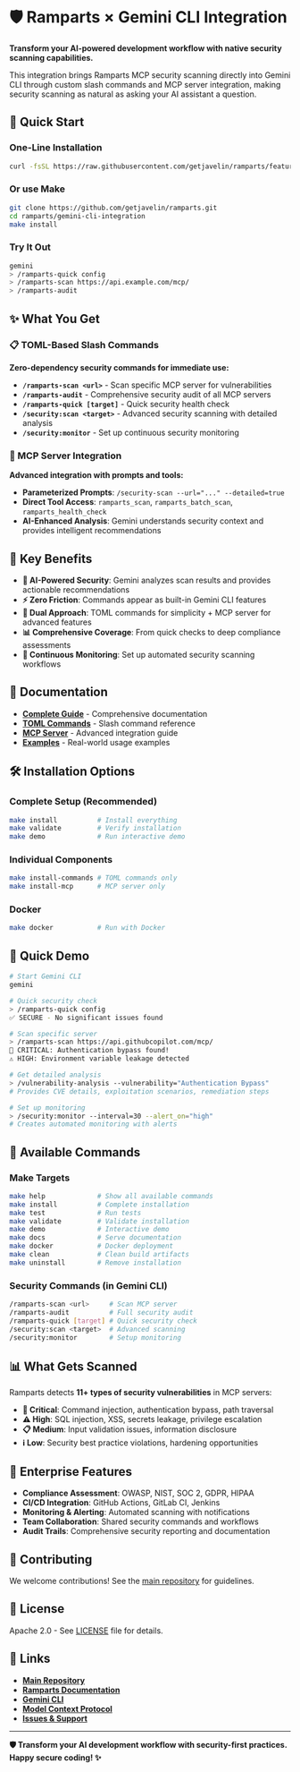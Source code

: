 # 🛡️ Ramparts × Gemini CLI Integration

**Transform your AI-powered development workflow with native security scanning capabilities.**

This integration brings Ramparts MCP security scanning directly into Gemini CLI through custom slash commands and MCP server integration, making security scanning as natural as asking your AI assistant a question.

## 🚀 Quick Start

### One-Line Installation
```bash
curl -fsSL https://raw.githubusercontent.com/getjavelin/ramparts/feature/gemini-cli-integration/gemini-cli-integration/scripts/setup-complete-integration.sh | bash
```

### Or use Make
```bash
git clone https://github.com/getjavelin/ramparts.git
cd ramparts/gemini-cli-integration
make install
```

### Try It Out
```bash
gemini
> /ramparts-quick config
> /ramparts-scan https://api.example.com/mcp/
> /ramparts-audit
```

## ✨ What You Get

### 📋 TOML-Based Slash Commands
**Zero-dependency security commands for immediate use:**

- **`/ramparts-scan <url>`** - Scan specific MCP server for vulnerabilities
- **`/ramparts-audit`** - Comprehensive security audit of all MCP servers  
- **`/ramparts-quick [target]`** - Quick security health check
- **`/security:scan <target>`** - Advanced security scanning with detailed analysis
- **`/security:monitor`** - Set up continuous security monitoring

### 🔧 MCP Server Integration
**Advanced integration with prompts and tools:**

- **Parameterized Prompts**: `/security-scan --url="..." --detailed=true`
- **Direct Tool Access**: `ramparts_scan`, `ramparts_batch_scan`, `ramparts_health_check`
- **AI-Enhanced Analysis**: Gemini understands security context and provides intelligent recommendations

## 🌟 Key Benefits

- **🧠 AI-Powered Security**: Gemini analyzes scan results and provides actionable recommendations
- **⚡ Zero Friction**: Commands appear as built-in Gemini CLI features
- **🔄 Dual Approach**: TOML commands for simplicity + MCP server for advanced features
- **📊 Comprehensive Coverage**: From quick checks to deep compliance assessments
- **🔔 Continuous Monitoring**: Set up automated security scanning workflows

## 📖 Documentation

- **[Complete Guide](docs/README.md)** - Comprehensive documentation
- **[TOML Commands](docs/TOML-COMMANDS.md)** - Slash command reference
- **[MCP Server](docs/MCP-SERVER.md)** - Advanced integration guide
- **[Examples](examples/)** - Real-world usage examples

## 🛠️ Installation Options

### Complete Setup (Recommended)
```bash
make install          # Install everything
make validate         # Verify installation
make demo             # Run interactive demo
```

### Individual Components
```bash
make install-commands # TOML commands only
make install-mcp      # MCP server only
```

### Docker
```bash
make docker           # Run with Docker
```

## 🧪 Quick Demo

```bash
# Start Gemini CLI
gemini

# Quick security check
> /ramparts-quick config
✅ SECURE - No significant issues found

# Scan specific server  
> /ramparts-scan https://api.githubcopilot.com/mcp/
🚨 CRITICAL: Authentication bypass found!
⚠️ HIGH: Environment variable leakage detected

# Get detailed analysis
> /vulnerability-analysis --vulnerability="Authentication Bypass"
# Provides CVE details, exploitation scenarios, remediation steps

# Set up monitoring
> /security:monitor --interval=30 --alert_on="high"
# Creates automated monitoring with alerts
```

## 🔧 Available Commands

### Make Targets
```bash
make help             # Show all available commands
make install          # Complete installation
make test             # Run tests
make validate         # Validate installation
make demo             # Interactive demo
make docs             # Serve documentation
make docker           # Docker deployment
make clean            # Clean build artifacts
make uninstall        # Remove installation
```

### Security Commands (in Gemini CLI)
```bash
/ramparts-scan <url>     # Scan MCP server
/ramparts-audit          # Full security audit  
/ramparts-quick [target] # Quick security check
/security:scan <target>  # Advanced scanning
/security:monitor        # Setup monitoring
```

## 📊 What Gets Scanned

Ramparts detects **11+ types of security vulnerabilities** in MCP servers:

- **🚨 Critical**: Command injection, authentication bypass, path traversal
- **⚠️ High**: SQL injection, XSS, secrets leakage, privilege escalation
- **📋 Medium**: Input validation issues, information disclosure
- **ℹ️ Low**: Security best practice violations, hardening opportunities

## 🏢 Enterprise Features

- **Compliance Assessment**: OWASP, NIST, SOC 2, GDPR, HIPAA
- **CI/CD Integration**: GitHub Actions, GitLab CI, Jenkins
- **Monitoring & Alerting**: Automated scanning with notifications
- **Team Collaboration**: Shared security commands and workflows
- **Audit Trails**: Comprehensive security reporting and documentation

## 🤝 Contributing

We welcome contributions! See the [main repository](https://github.com/getjavelin/ramparts) for guidelines.

## 📄 License

Apache 2.0 - See [LICENSE](../LICENSE) file for details.

## 🔗 Links

- **[Main Repository](https://github.com/getjavelin/ramparts)**
- **[Ramparts Documentation](https://github.com/getjavelin/ramparts#readme)**
- **[Gemini CLI](https://github.com/google-gemini/gemini-cli)**
- **[Model Context Protocol](https://modelcontextprotocol.io/)**
- **[Issues & Support](https://github.com/getjavelin/ramparts/issues)**

---

**🛡️ Transform your AI development workflow with security-first practices. Happy secure coding! ✨**
